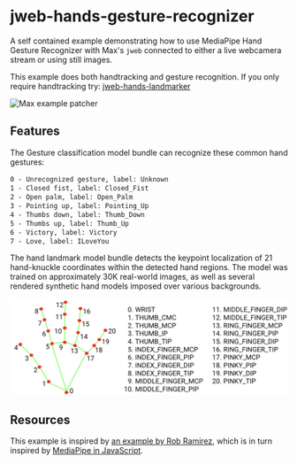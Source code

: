 # jweb-hands-gesture-recognizer

A self contained example demonstrating how to use MediaPipe Hand Gesture Recognizer with Max's `jweb` connected to either a live webcamera stream or using still images. 

This example does both handtracking and gesture recognition. If you only require handtracking try: [jweb-hands-landmarker](https://github.com/lysdexic-audio/jweb-hands-landmarker)

![Max example patcher](./jweb-hands-gesture-recognizer.gif)

## Features

The Gesture classification model bundle can recognize these common hand gestures:

```
0 - Unrecognized gesture, label: Unknown
1 - Closed fist, label: Closed_Fist
2 - Open palm, label: Open_Palm
3 - Pointing up, label: Pointing_Up
4 - Thumbs down, label: Thumb_Down
5 - Thumbs up, label: Thumb_Up
6 - Victory, label: Victory
7 - Love, label: ILoveYou
```

The hand landmark model bundle detects the keypoint localization of 21 hand-knuckle coordinates within the detected hand regions. The model was trained on approximately 30K real-world images, as well as several rendered synthetic hand models imposed over various backgrounds.

![Handlandmarks diagram](hand-landmarks.png)

## Resources

This example is inspired by [an example by Rob Ramirez](https://github.com/robtherich/jweb-mediapipe), which is in turn inspired by [MediaPipe in JavaScript](https://github.com/LintangWisesa/MediaPipe-in-JavaScript).
